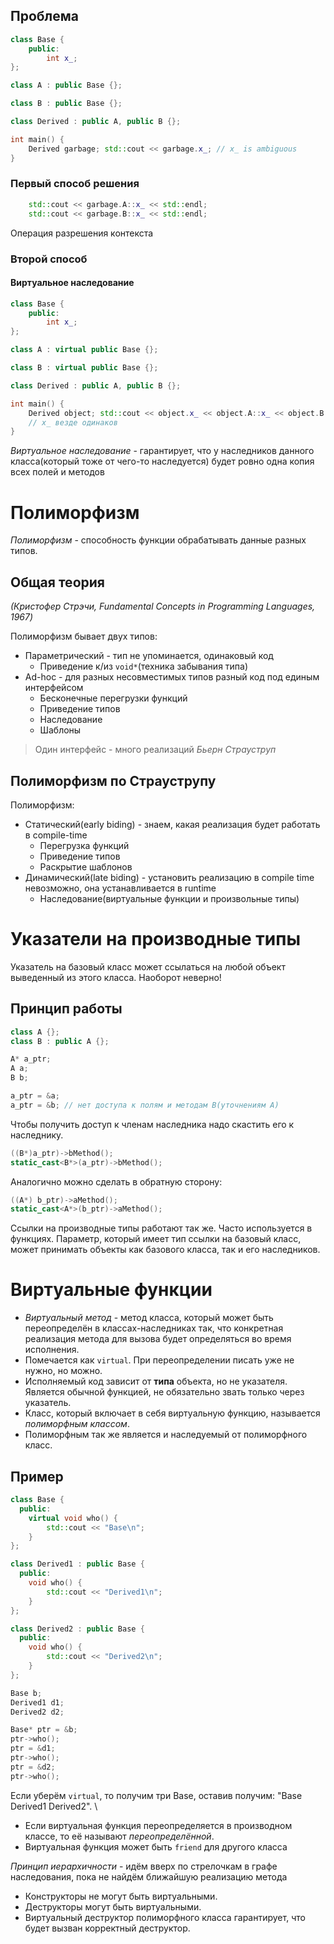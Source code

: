 ## Проблема

```cpp
class Base { 
	public:
		int x_;
}; 

class A : public Base {}; 

class B : public Base {}; 

class Derived : public A, public B {};

int main() {
	Derived garbage; std::cout << garbage.x_; // x_ is ambiguous
}
```

### Первый способ решения

```cpp
	std::cout << garbage.A::x_ << std::endl;
	std::cout << garbage.B::x_ << std::endl;
```
Операция разрешения контекста

### Второй способ
#### Виртуальное наследование

```cpp
class Base { 
	public:
		int x_;
}; 

class A : virtual public Base {}; 

class B : virtual public Base {}; 

class Derived : public A, public B {};

int main() {
	Derived object; std::cout << object.x_ << object.A::x_ << object.B::x_;
	// x_ везде одинаков
}
```

_Виртуальное наследование_ - гарантирует, что у наследников данного класса(который тоже от чего-то наследуется) будет ровно одна копия всех полей и методов

# Полиморфизм

_Полиморфизм_ - способность функции обрабатывать данные разных типов.

## Общая теория
_(Кристофер Стрэчи, Fundamental Concepts in Programming Languages, 1967)_

Полиморфизм бывает двух типов:
+ Параметрический - тип не упоминается, одинаковый код
	+ Приведение к/из `void*`(техника забывания типа)
+ Ad-hoc - для разных несовместимых типов разный код под единым интерфейсом
	+ Бесконечные перегрузки функций
	+ Приведение типов
	+ Наследование 
	+ Шаблоны

>Один интерфейс - много реализаций
_Бьерн Страуструп_


## Полиморфизм по Страуструпу

Полиморфизм:
+ Статический(early biding) - знаем, какая реализация будет работать в compile-time
	+ Перегрузка функций
	+ Приведение типов
	+ Раскрытие шаблонов
+ Динамический(late biding) - установить реализацию в compile time невозможно, она устанавливается в runtime
	+ Наследование(виртуальные функции и произвольные типы)

# Указатели на производные типы

Указатель на базовый класс может ссылаться на любой объект выведенный из этого класса.
Наоборот неверно!

## Принцип работы
```cpp
class A {};
class B : public A {};

A* a_ptr;
A a;
B b;

a_ptr = &a;
a_ptr = &b; // нет доступа к полям и методам B(уточнениям A)
```

Чтобы получить доступ к членам наследника надо скастить его к наследнику.

```cpp
((B*)a_ptr)->bMethod();
static_cast<B*>(a_ptr)->bMethod();
```

Аналогично можно сделать в обратную сторону:
```cpp
((A*) b_ptr)->aMethod();
static_cast<A*>(b_ptr)->aMethod();
```

Ссылки на производные типы работают так же. Часто используется в функциях. Параметр, который имеет тип ссылки на базовый класс, может принимать объекты как базового класса, так и его наследников.

# Виртуальные функции

+ _Виртуальный метод_ - метод класса, который может быть переопределён в классах-наследниках так, что конкретная реализация метода для вызова будет определяться во время исполнения.
+ Помечается как `virtual`. При переопределении писать уже не нужно, но можно.
+ Исполняемый код зависит от **типа** объекта, но не указателя. Является обычной функцией, не обязательно звать только через указатель.
+ Класс, который включает в себя виртуальную функцию, называется _полиморфным классом_.
+ Полиморфным так же является и наследуемый от полиморфного класс.

## Пример

```cpp
class Base { 
  public: 
	virtual void who() { 
		std::cout << "Base\n"; 
	}
}; 

class Derived1 : public Base { 
  public: 
	void who() { 
		std::cout << "Derived1\n"; 
	}
};

class Derived2 : public Base {
  public: 
	void who() { 
		std::cout << "Derived2\n"; 
	} 
};

Base b;
Derived1 d1;
Derived2 d2;

Base* ptr = &b;
ptr->who();
ptr = &d1;
ptr->who();
ptr = &d2;
ptr->who();
```

Если уберём `virtual`, то получим три Base, оставив получим: "Base Derived1 Derived2".
\
+ Если виртуальная функция переопределяется в производном классе, то её называют _переопределённой_. 
+ Виртуальная функция может быть `friend` для другого класса


_Принцип иерархичности_ - идём вверх по стрелочкам в графе наследования, пока не найдём ближайшую реализацию метода

+ Конструкторы не могут быть виртуальными. 
+ Деструкторы могут быть виртуальными.
+ Виртуальный деструктор полиморфного класса гарантирует, что будет вызван корректный деструктор.
